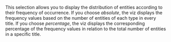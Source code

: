 
This selection allows you to display the distribution of entities according to their frequency of occurrence. If you choose *absolute*, the viz displays the frequency values based on the number of entities of each type in every title. If you choose _percentage_, the viz displays the corresponding percentage of the frequency values in relation to the total number of entities in a specific title.
